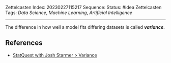Zettelcasten Index: 20230227115217
Sequence:
Status: #idea
Zettelcasten Tags:  *Data Science*, *Machine Learning*, *Artificial Intelligence*

---

The difference in how well a model fits differing datasets is called ***variance***.

## References

* [StatQuest with Josh Starmer > Variance](../references/StatQuest%20with%20Josh%20Starmer.md#variance)
